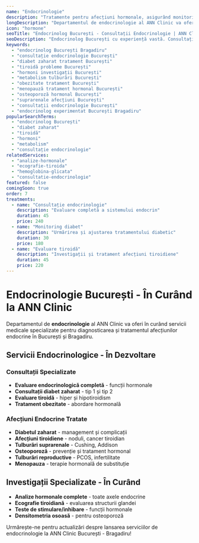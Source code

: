 ```yaml
---
name: "Endocrinologie"
description: "Tratamente pentru afecțiuni hormonale, asigurând monitorizarea și echilibrarea funcțiilor endocrine"
longDescription: "Departamentul de endocrinologie al ANN Clinic va oferi servicii medicale specializate pentru diagnosticarea și tratamentul afecțiunilor endocrine în București. Echipa noastră de endocrinologi experimentați va utiliza investigații moderne pentru evaluarea funcțiilor hormonale și tratamente personalizate."
icon: "hormone"
seoTitle: "Endocrinolog București - Consultații Endocrinologie | ANN Clinic"
seoDescription: "Endocrinolog București cu experiență vastă. Consultații endocrinologie, diabet, tiroidă, hormoni, metabolism. În curând la ANN Clinic Bragadiru."
keywords:
  - "endocrinolog București Bragadiru"
  - "consultație endocrinologie București"
  - "diabet zaharat tratament București"
  - "tiroidă probleme București"
  - "hormoni investigații București"
  - "metabolism tulburări București"
  - "obezitate tratament București"
  - "menopauză tratament hormonal București"
  - "osteoporoză hormonal București"
  - "suprarenale afecțiuni București"
  - "consultații endocrinologie București"
  - "endocrinolog experimentat București Bragadiru"
popularSearchTerms:
  - "endocrinolog București"
  - "diabet zaharat"
  - "tiroidă"
  - "hormoni"
  - "metabolism"
  - "consultație endocrinologie"
relatedServices:
  - "analize-hormonale"
  - "ecografie-tiroida"
  - "hemoglobina-glicata"
  - "consultatie-endocrinologie"
featured: false
comingSoon: true
order: 7
treatments:
  - name: "Consultație endocrinologie"
    description: "Evaluare completă a sistemului endocrin"
    duration: 45
    price: 240
  - name: "Monitoring diabet"
    description: "Urmărirea și ajustarea tratamentului diabetic"
    duration: 30
    price: 180
  - name: "Evaluare tiroidă"
    description: "Investigații și tratament afecțiuni tiroidiene"
    duration: 45
    price: 220
---
```


# Endocrinologie București - În Curând la ANN Clinic

Departamentul de **endocrinologie** al ANN Clinic va oferi în curând servicii medicale specializate pentru diagnosticarea și tratamentul afecțiunilor endocrine în București și Bragadiru.

## Servicii Endocrinologice - În Dezvoltare

### Consultații Specializate

- **Evaluare endocrinologică completă** - funcții hormonale
- **Consultații diabet zaharat** - tip 1 și tip 2
- **Evaluare tiroidă** - hiper și hipotiroidism
- **Tratament obezitate** - abordare hormonală

### Afecțiuni Endocrine Tratate

- **Diabetul zaharat** - management și complicații
- **Afecțiuni tiroidiene** - noduli, cancer tiroidian
- **Tulburări suprarenale** - Cushing, Addison
- **Osteoporoză** - prevenție și tratament hormonal
- **Tulburări reproductive** - PCOS, infertilitate
- **Menopauza** - terapie hormonală de substituție

## Investigații Specializate - În Curând

- **Analize hormonale complete** - toate axele endocrine
- **Ecografie tiroidiană** - evaluarea structurii glandei
- **Teste de stimulare/inhibare** - funcții hormonale
- **Densitometria osoasă** - pentru osteoporoză

Urmărește-ne pentru actualizări despre lansarea serviciilor de endocrinologie la ANN Clinic București - Bragadiru!
